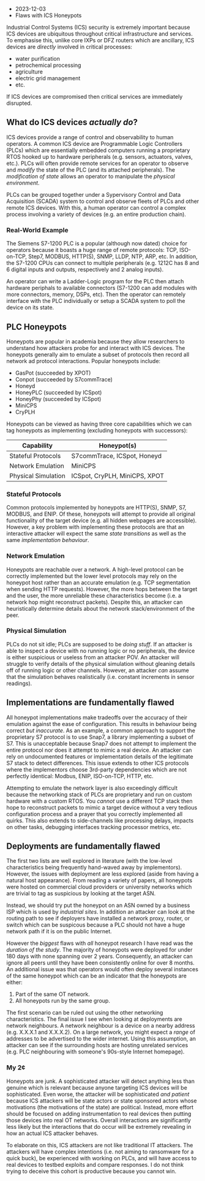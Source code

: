 - 2023-12-03
- Flaws with ICS Honeypots

Industrial Control Systems (ICS) security is extremely important because ICS
devices are ubiquitous throughout critical infrastructure and services.
To emphasise this, unlike core IXPs or DFZ routers which are ancillary, ICS
devices are _directly_ involved in critical processes:
- water purification
- petrochemical processing
- agriculture
- electric grid management
- etc.

If ICS devices are compromised then critical services are immediately
disrupted.

## What do ICS devices _actually do_?

ICS devices provide a range of control and observability to human operators.
A common ICS device are Programmable Logic Controllers (PLCs) which are
essentially embedded computers running a proprietary RTOS hooked up to hardware
peripherals (e.g. sensors, actuators, valves, etc.). PLCs will often provide
remote services for an operator to observe and _modify_ the state of the PLC
(and its attached peripherals). The _modification of state_ allows an operator
to manipulate the _physical environment_.

PLCs can be grouped together under a Sypervisory Control and Data Acquisition
(SCADA) system to control and observe fleets of PLCs and other remote ICS
devices. With this, a human operator can control a complex process involving a
variety of devices (e.g. an entire production chain).

### Real-World Example

The Siemens S7-1200 PLC is a popular (although now dated) choice for operators
because it boasts a huge range of remote protocols: TCP, ISO-on-TCP, Step7,
MODBUS, HTTP(S), SNMP, LLDP, NTP, ARP, etc. In addition, the S7-1200 CPUs can
connect to multiple peripherals (e.g. 1212C has 8 and 6 digital inputs and
outputs, respectively and 2 analog inputs).

An operator can write a Ladder-Logic program for the PLC then attach hardware
periphals to available connectors (S7-1200 can add modules with more
connectors, memory, DSPs, etc). Then the operator can remotely interface with
the PLC individually or setup a SCADA system to poll the device on its state.

## PLC Honeypots

Honeypots are popular in academia because they allow researchers to understand
how attackers probe for and interact with ICS devices. The honeypots generally
aim to emulate a subset of protocols then record all network ad protocol
interactions. Popular honeypots include:
- GasPot (succeeded by XPOT)
- Conpot (succeeded by S7commTrace)
- Honeyd
- HoneyPLC (succeeded by ICSpot)
- HoneyPhy (succeeded by ICSpot)
- MiniCPS
- CryPLH

Honeypots can be viewed as having three core capabilities which we can tag
honeypots as implementing (excluding honeypots with successors):

| Capability          | Honeypot(s)                   |
|---------------------|-------------------------------|
| Stateful Protocols  | S7commTrace, ICSpot, Honeyd   |
| Network Emulation   | MiniCPS                       |
| Physical Simulation | ICSpot, CryPLH, MiniCPS, XPOT |

### Stateful Protocols

Common protocols implemented by honeypots are HTTP(S), SNMP, S7, MODBUS, and
ENIP. Of these, honeypots will attempt to provide all original functionality
of the target device (e.g. all hidden webpages are accessible). However, a key
problem with implementing these protocols are that an interactive attacker will
expect the same _state transitions_ as well as the same _implementation
behaviour_.

### Network Emulation

Honeypots are reachable over a network. A high-level protocol can be correctly
implemented but the lower level protocols may rely on the honeypot host rather
than an accurate emulation (e.g. TCP segmentation when sending HTTP requests).
However, the more hops between the target and the user, the more unreliable
these characteristics become (i.e. a network hop might reconstruct packets).
Despite this, an attacker can heuristically determine details about the network
stack/environment of the peer.

### Physical Simulation

PLCs do not sit idle; PLCs are supposed to be _doing stuff_. If an attacker is
able to inspect a device with no running logic or no peripherals, the device
is either suspicious or useless from an attacker POV. An attacker will
struggle to verify details of the physical simulation without gleaning details
off of running logic or other channels. However, an attacker _can_ assume that
the simulation behaves realistically (i.e. constant increments in sensor
readings).

## Implementations are fundamentally flawed

All honeypot implementations make tradeoffs over the accuracy of their
emulation against the ease of configuration. This results in behaviour being
correct _but inaccurate_. As an example, a common approach to support the
proprietary S7 protocol is to use Snap7, a library implementing a subset of
S7. This is unacceptable because Snap7 does not attempt to implement the entire
protocol nor does it attempt to mimic a real device. An attacker can rely on
undocumented features or implementation details of the legitimate S7 stack
to detect differences. This issue extends to other ICS protocols where the
implementors choose 3rd-party dependencies which are not perfectly identical:
Modbus, ENIP, ISO-on-TCP, HTTP, etc.

Attempting to emulate the network layer is also exceedingly difficult because
the networking stack of PLCs are proprietary and run on custom hardware with
a custom RTOS. You _cannot_ use a different TCP stack then hope to reconstruct
packets to mimic a target device without a very tedious configuration process
and a prayer that you correctly implemented all quirks. This also extends to
side-channels like processing delays, impacts on other tasks, debugging
interfaces tracking processor metrics, etc.

## Deployments are fundamentally flawed

The first two lists are well explored in literature (with the low-level
characteristics being frequently hand-waved away by implementors). However,
the issues with deployment are less explored (aside from having a natural
host appearance). From reading a variety of papers, all honeypots were hosted
on commercial cloud providers or university networks which are trivial to
tag as suspicious by looking at the target ASN.

Instead, we should try put the honeypot on an ASN owned by a business ISP which
is used by _industrial sites_. In addition an attacker can look at the routing
path to see if deployers have installed a network proxy, router, or switch
which can be suspicous because a PLC should not have a huge network path if it
is on the public Internet.

However the _biggest_ flaws with _all_ honeypot research I have read was the
_duration of the study_. The majority of honeypots were deployed for under
180 days with none spanning over 2 years. Consequently, an attacker can ignore
all peers until they have been consistently online for over 8 months. An
additional issue was that operators would often deploy several instances of
the same honeypot which can be an indicator that the honeypots are either:
1. Part of the same OT network.
2. All honeypots run by the same group.

The first scenario can be ruled out using the other networking characteristics.
The final issue I see when looking at deployments are network neighbours. A
network neighbour is a device on a nearby address (e.g. X.X.X.1 and X.X.X.2).
On a large network, you might expect a _range_ of addresses to be advertised to
the wider internet. Using this assumption, an attacker can see if the
surrounding hosts are hosting unrelated services (e.g. PLC neighbouring with
someone's 90s-style Internet homepage).

### My 2¢

Honeypots are junk. A sophisticated attacker will detect anything less than
genuine which is relevant because anyone targeting ICS devices will be
sophisticated. Even worse, the attacker will be sophisticated _and patient_
because ICS attackers will be state actors or state sponsored actors whose
motivations (the motivations of the state) are political. Instead, more effort
should be focused on adding instrumentation to real devices then putting those
devices into real OT networks. Overall interactions are significantly less
likely but the interactions that do occur will be extremely revealing in how
an actual ICS attacker behaves.

To elaborate on this, ICS attackers are not like traditional IT attackers. The
attackers will have complex intentions (i.e. not aiming to ransomware for a
quick buck), be experienced with working on PLCs, and will have access to
real devices to testbed exploits and compare responses. I do not think trying
to deceive this cohort is productive because you cannot win.

